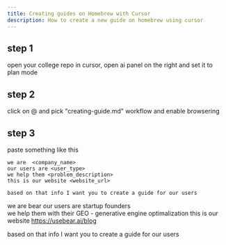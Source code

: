 ```yaml
---
title: Creating guides on Homebrew with Cursor
description: How to create a new guide on homebrew using cursor
---
```



## step 1 
open your college repo in cursor, open ai panel on the right and set it to plan mode 

## step 2 
click on @ and pick "creating-guide.md" workflow and enable browsering 

## step 3
paste something like this 

```
we are  <company_name>
our users are <user_type> 
we help them <problem_description>
this is our website <website_url>

based on that info I want you to create a guide for our users 
```



we are  bear
our users are startup founders  
we help them with their GEO - generative engine optimalization 
this is our website https://usebear.ai/blog

based on that info I want you to create a guide for our users 
